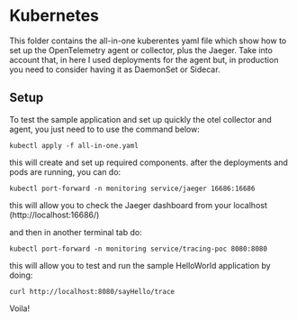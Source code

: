 # Kubernetes

This folder contains the all-in-one kuberentes yaml file which show how to set up the OpenTelemetry agent or collector, plus the Jaeger. Take into account that, in here I used deployments for the agent but, in production you need to consider having it as DaemonSet or Sidecar.


## Setup
To test the sample application and set up quickly the otel collector and agent, you just need to to use the command below:

`kubectl apply -f all-in-one.yaml`

this will create and set up required components. after the deployments and pods are running, you can do:

`kubectl port-forward -n monitoring service/jaeger 16686:16686`

this will allow you to check the Jaeger dashboard from your localhost (http://localhost:16686/)

and then in another terminal tab do:

`kubectl port-forward -n monitoring service/tracing-poc 8080:8080`

this will allow you to test and run the sample HelloWorld application by doing:

`curl http://localhost:8080/sayHello/trace`

Voila!
